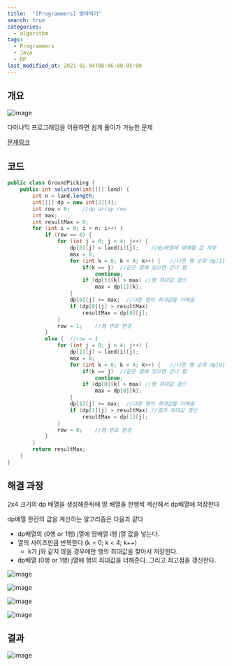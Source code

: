 ```yaml
---
title:  "[Programmers] 땅따먹기"
search: true
categories: 
  - algorithm
tags:
  - Programmers
  - Java
  - DP
last_modified_at: 2021-02-04T08:06:00-05:00
---
```


## 개요

![image](https://user-images.githubusercontent.com/47655983/106847602-9140e480-66f2-11eb-983d-e0d87f8555be.png)

다이나믹 프로그래밍을 이용하면 쉽게 풀이가 가능한 문제

[문제링크](https://programmers.co.kr/learn/courses/30/lessons/12913)

## 코드

```java
public class GroundPicking {
    public int solution(int[][] land) {
        int n = land.length;
        int[][] dp = new int[2][4];
        int row = 0;    //dp array row
        int max;
        int resultMax = 0;
        for (int i = 0; i < n; i++) {
            if (row == 0) {
                for (int j = 0; j < 4; j++) {
                    dp[0][j] = land[i][j];    //dp배열에 땅배열 값 저장
                    max = 0;
                    for (int k = 0; k < 4; k++) {   //다른 행 순회 dp[1]
                        if(k == j)  //같은 열에 있으면 건너 뜀
                            continue;
                        if (dp[1][k] > max) //행 최대값 갱신
                            max = dp[1][k];
                    }
                    dp[0][j] += max;  //다른 행의 최대값을 더해줌
                    if (dp[0][j] > resultMax)
                        resultMax = dp[0][j];
                }
                row = 1;    //행 번호 변경
            }
            else {  //row = 1
                for (int j = 0; j < 4; j++) {
                    dp[1][j] = land[i][j];
                    max = 0;
                    for (int k = 0; k < 4; k++) {   //다른 행 순회 dp[0]
                        if(k == j)  //같은 열에 있으면 건너 뜀
                            continue;
                        if (dp[0][k] > max) //행 최대값 갱신
                            max = dp[0][k];
                    }
                    dp[1][j] += max;  //다른 행의 최대값을 더해줌
                    if (dp[1][j] > resultMax) //결과 최대값 갱신
                        resultMax = dp[1][j];
                }
                row = 0;    //행 번호 변경
            }
        }
        return resultMax;
    }
}
```

## 해결 과정

2x4 크기의 dp 배열을 생성해준뒤에 땅 배열을 한행씩 계산해서 dp배열에 저장한다

dp배열 한칸의 값을 계산하는 알고리즘은 다음과 같다

- dp배열의 (0행 or 1행) j열에 땅배열 i행 j열 값을 넣는다.
- 열의 사이즈만큼 반복한다 (k = 0; k < 4; k++)
    - k가 j와 같지 않을 경우에만 행의 최대값을 찾아서 저장한다.
- dp배열 (0행 or 1행) j열에 행의 최대값을 더해준다. 그리고 최고점을 갱신한다.

![image](https://user-images.githubusercontent.com/47655983/106848935-3b217080-66f5-11eb-847f-6ecc362cbdf8.png)

![image](https://user-images.githubusercontent.com/47655983/106848991-4f656d80-66f5-11eb-8784-9fea6ac6d3a6.png)

![image](https://user-images.githubusercontent.com/47655983/106849802-b6375680-66f6-11eb-8f2d-ba6445e96b55.png)

![image](https://user-images.githubusercontent.com/47655983/106849877-d9620600-66f6-11eb-860b-a2ec07b96c77.png)

## 결과

![image](https://user-images.githubusercontent.com/47655983/106849908-e5e65e80-66f6-11eb-810a-08651e7d6f6d.png)